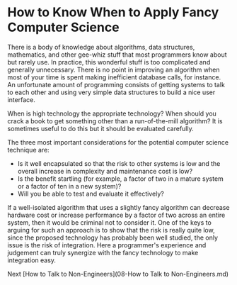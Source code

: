 # How to Know When to Apply Fancy Computer Science
[//]: # (Version:1.0.0)
There is a body of knowledge about algorithms, data structures, mathematics, and other gee-whiz stuff that most programmers know about but rarely use. In practice, this wonderful stuff is too complicated and generally unnecessary. There is no point in improving an algorithm when most of your time is spent making inefficient database calls, for instance. An unfortunate amount of programming consists of getting systems to talk to each other and using very simple data structures to build a nice user interface.

When is high technology the appropriate technology? When should you crack a book to get something other than a run-of-the-mill algorithm? It is sometimes useful to do this but it should be evaluated carefully.

The three most important considerations for the potential computer science technique are:

- Is it well encapsulated so that the risk to other systems is low and the overall increase in complexity and maintenance cost is low?
- Is the benefit startling (for example, a factor of two in a mature system or a factor of ten in a new system)?
- Will you be able to test and evaluate it effectively?

If a well-isolated algorithm that uses a slightly fancy algorithm can decrease hardware cost or increase performance by a factor of two across an entire system, then it would be criminal not to consider it. One of the keys to arguing for such an approach is to show that the risk is really quite low, since the proposed technology has probably been well studied, the only issue is the risk of integration. Here a programmer's experience and judgement can truly synergize with the fancy technology to make integration easy.

Next [How to Talk to Non-Engineers](08-How to Talk to Non-Engineers.md)